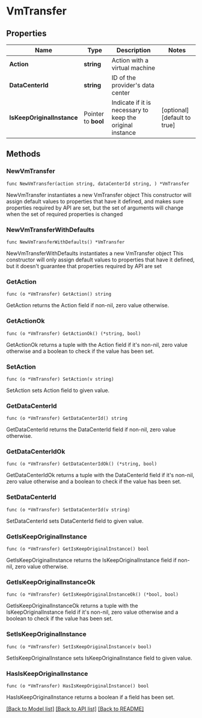 # VmTransfer

## Properties

Name | Type | Description | Notes
------------ | ------------- | ------------- | -------------
**Action** | **string** | Action with a virtual machine | 
**DataCenterId** | **string** | ID of the provider&#39;s data center | 
**IsKeepOriginalInstance** | Pointer to **bool** | Indicate if it is necessary to keep the original instance | [optional] [default to true]

## Methods

### NewVmTransfer

`func NewVmTransfer(action string, dataCenterId string, ) *VmTransfer`

NewVmTransfer instantiates a new VmTransfer object
This constructor will assign default values to properties that have it defined,
and makes sure properties required by API are set, but the set of arguments
will change when the set of required properties is changed

### NewVmTransferWithDefaults

`func NewVmTransferWithDefaults() *VmTransfer`

NewVmTransferWithDefaults instantiates a new VmTransfer object
This constructor will only assign default values to properties that have it defined,
but it doesn't guarantee that properties required by API are set

### GetAction

`func (o *VmTransfer) GetAction() string`

GetAction returns the Action field if non-nil, zero value otherwise.

### GetActionOk

`func (o *VmTransfer) GetActionOk() (*string, bool)`

GetActionOk returns a tuple with the Action field if it's non-nil, zero value otherwise
and a boolean to check if the value has been set.

### SetAction

`func (o *VmTransfer) SetAction(v string)`

SetAction sets Action field to given value.


### GetDataCenterId

`func (o *VmTransfer) GetDataCenterId() string`

GetDataCenterId returns the DataCenterId field if non-nil, zero value otherwise.

### GetDataCenterIdOk

`func (o *VmTransfer) GetDataCenterIdOk() (*string, bool)`

GetDataCenterIdOk returns a tuple with the DataCenterId field if it's non-nil, zero value otherwise
and a boolean to check if the value has been set.

### SetDataCenterId

`func (o *VmTransfer) SetDataCenterId(v string)`

SetDataCenterId sets DataCenterId field to given value.


### GetIsKeepOriginalInstance

`func (o *VmTransfer) GetIsKeepOriginalInstance() bool`

GetIsKeepOriginalInstance returns the IsKeepOriginalInstance field if non-nil, zero value otherwise.

### GetIsKeepOriginalInstanceOk

`func (o *VmTransfer) GetIsKeepOriginalInstanceOk() (*bool, bool)`

GetIsKeepOriginalInstanceOk returns a tuple with the IsKeepOriginalInstance field if it's non-nil, zero value otherwise
and a boolean to check if the value has been set.

### SetIsKeepOriginalInstance

`func (o *VmTransfer) SetIsKeepOriginalInstance(v bool)`

SetIsKeepOriginalInstance sets IsKeepOriginalInstance field to given value.

### HasIsKeepOriginalInstance

`func (o *VmTransfer) HasIsKeepOriginalInstance() bool`

HasIsKeepOriginalInstance returns a boolean if a field has been set.


[[Back to Model list]](../README.md#documentation-for-models) [[Back to API list]](../README.md#documentation-for-api-endpoints) [[Back to README]](../README.md)


